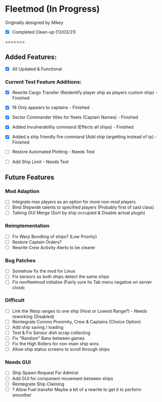 # Fleetmod (In Progress)
Originally designed by Mikey 


- [x] Completed Clean-up (13/03/21)

=======
## Added Features:
- [x] All Updated & Functional

### Current Test Feature Additions:
- [x] Rewrite Cargo Transfer (Reidentify player ship as players custom ship) - Finished
- [x] f8 Only appears to captains - Finished
- [x] Sector Commander titles for fleets (Captain Names) - Finished
- [x] Added Invulnerability command (Effects all ships) - Finished
- [x] Added a ship friendly fire command (Add ship targetting instead of tp) - Finished

- [ ] Restore Automated Plotting - Needs Test
- [ ] Add Ship Limit - Needs Test


## Future Features

### Mod Adaption 
  
- [ ] Integrate max players as an option for more non-mod players
- [ ] Bind Shipwide talents to specified players (Probably first of said class)
- [ ] Talking GUI Merge (Sort by ship occupied & Disable actual plugin)

### Reimplementation 

- [ ] Fix Warp Bundling of ships? (Low Priority)
- [ ] Restore Captain Orders?
- [ ] Rewrite Crew Activity Alerts to be clearer

### Bug Patches

- [ ] Somehow fix the mod for Linux
- [ ] Fix sensors so both ships detect the same ships 
- [ ] Fix nonfleetmod initialise (Fairly sure its Tab menu negative on server close)

### Difficult

- [ ] Link the Warp ranges to one ship (Host or Lowest Range?) - Needs reworking (Disabled)
- [ ] Reintegrate Comms Proximity, Crew & Captains (Choice Option)
- [ ] Add ship saving / loading
- [ ] Test & Fix Sensor dish scrap collecting
- [ ] Fix "Random" Bans between games
- [ ] Fix the High Rollers for non-main ship wins
- [ ] Allow ship status screens to scroll through ships

### Needs GUI 

- [ ] Ship Spawn Request For Admiral
- [ ] Add GUI for component movement between ships
- [ ] Reintegrate Ship Claiming
- [ ] ? Allow Fuel transfer
Maybe a bit of a rewrite to get it to perform smoother
